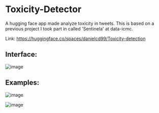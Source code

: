 # Toxicity-Detector
A hugging face app made analyze toxicity in tweets. This is based on a previous project I took part in called 'Sentinela' at data-icmc.

Link: https://huggingface.co/spaces/danielcd99/Toxicity-detection

## Interface:

![image](https://user-images.githubusercontent.com/40178648/232654181-eb5bd293-56d1-4162-96fe-d73c79b1f4a8.png)


## Examples: 

![image](https://user-images.githubusercontent.com/40178648/232647249-0dc9091c-a9e5-475f-bf2f-6d7d89b02095.png)

![image](https://user-images.githubusercontent.com/40178648/232648242-26ad49f2-4046-4b5a-a58f-9bd90638b6b8.png)
